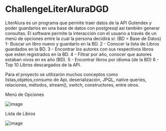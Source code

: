# ChallengeLiterAluraDGD
LiterAlura es un programa que permite traer datos de la API Gutendex y poder guardarlos en una base de datos con postgresql así también generar consultas.
El software permite la interacción con el usuario a través de un menú de opciones entre la cual la persona decidirá sí:
(BD = Base de Datos)
  1- Buscar un libro nuevo y guardarlo en la BD.
  2 - Conocer la lista de Libros guardados en la BD.
  3 - Encontrar los autores con sus respectivos libros que esten registrados en la BD.
  4 - Filtrar por año, conocer que autores estaban vivos en es año (BD).
  5 - Encontrar libros por idioma (de la BD)
  6 - Top 10 Libros descargados de la API.

  Para el proyecto se utilizarón muchos conceptos como listas,objetos,consumo de Api, deserialización, JPQL, native queries, relaciones, métodos, stream(), switch, constructores,  entre otros.


  Menú de Opciones

  
  ![image](https://github.com/DanielMxGD/ChallengeLiterAluraDGD/assets/141875962/829445df-0ae0-46b8-85c8-794cb4b1c919)




  Lista de Libros

  
  ![image](https://github.com/DanielMxGD/ChallengeLiterAluraDGD/assets/141875962/f34f9ab5-c420-456e-ab3b-308b50298dce)



